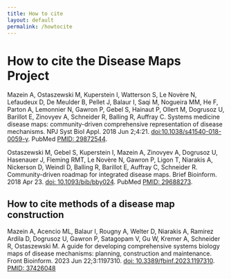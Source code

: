 ```yaml
---
title: How to cite
layout: default
permalink: /howtocite
---
```


# How to cite the Disease Maps Project

Mazein A, Ostaszewski M, Kuperstein I, Watterson S, Le Novère N, Lefaudeux D, De Meulder B, Pellet J, Balaur I, Saqi M, Nogueira MM, He F, Parton A, Lemonnier N, Gawron P, Gebel S, Hainaut P, Ollert M, Dogrusoz U, Barillot E, Zinovyev A, Schneider R, Balling R, Auffray C. Systems medicine disease maps: community-driven comprehensive representation of disease mechanisms. NPJ Syst Biol Appl. 2018 Jun 2;4:21. [doi:10.1038/s41540-018-0059-y](https://doi.org/10.1038/s41540-018-0059-y). PubMed [PMID: 29872544](https://www.ncbi.nlm.nih.gov/pubmed/29872544).

Ostaszewski M, Gebel S, Kuperstein I, Mazein A, Zinovyev A, Dogrusoz U, Hasenauer J, Fleming RMT, Le Novère N, Gawron P, Ligon T, Niarakis A, Nickerson D, Weindl D, Balling R, Barillot E, Auffray C, Schneider R. Community-driven roadmap for integrated disease maps. Brief Bioinform. 2018 Apr 23. [doi: 10.1093/bib/bby024](https://doi.org/10.1093/bib/bby024). PubMed [PMID: 29688273](https://www.ncbi.nlm.nih.gov/pubmed/29688273).  

## How to cite methods of a disease map construction

Mazein A, Acencio ML, Balaur I, Rougny A, Welter D, Niarakis A, Ramirez Ardila D, Dogrusoz U, Gawron P, Satagopam V, Gu W, Kremer A, Schneider R, Ostaszewski M. A guide for developing comprehensive systems biology maps of disease mechanisms: planning, construction and maintenance. Front Bioinform. 2023 Jun 22;3:1197310. [doi: 10.3389/fbinf.2023.1197310](https://doi.org/10.3389/fbinf.2023.1197310). [PMID: 37426048](https://www.ncbi.nlm.nih.gov/pubmed/37426048)
